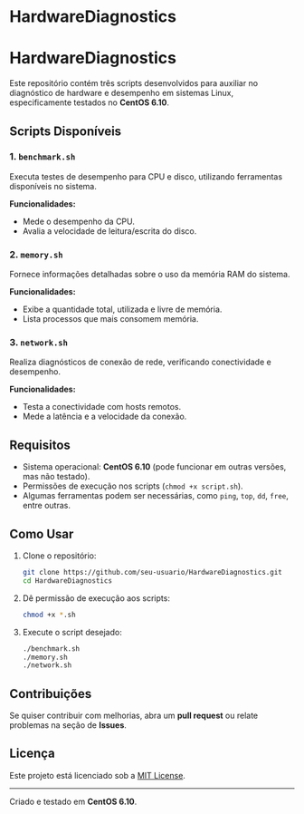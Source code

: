 # HardwareDiagnostics
# HardwareDiagnostics

Este repositório contém três scripts desenvolvidos para auxiliar no diagnóstico de hardware e desempenho em sistemas Linux, especificamente testados no **CentOS 6.10**.

## Scripts Disponíveis

### 1. `benchmark.sh`
Executa testes de desempenho para CPU e disco, utilizando ferramentas disponíveis no sistema.

**Funcionalidades:**
- Mede o desempenho da CPU.
- Avalia a velocidade de leitura/escrita do disco.

### 2. `memory.sh`
Fornece informações detalhadas sobre o uso da memória RAM do sistema.

**Funcionalidades:**
- Exibe a quantidade total, utilizada e livre de memória.
- Lista processos que mais consomem memória.

### 3. `network.sh`
Realiza diagnósticos de conexão de rede, verificando conectividade e desempenho.

**Funcionalidades:**
- Testa a conectividade com hosts remotos.
- Mede a latência e a velocidade da conexão.

## Requisitos
- Sistema operacional: **CentOS 6.10** (pode funcionar em outras versões, mas não testado).
- Permissões de execução nos scripts (`chmod +x script.sh`).
- Algumas ferramentas podem ser necessárias, como `ping`, `top`, `dd`, `free`, entre outras.

## Como Usar
1. Clone o repositório:
   ```bash
   git clone https://github.com/seu-usuario/HardwareDiagnostics.git
   cd HardwareDiagnostics
   ```
2. Dê permissão de execução aos scripts:
   ```bash
   chmod +x *.sh
   ```
3. Execute o script desejado:
   ```bash
   ./benchmark.sh
   ./memory.sh
   ./network.sh
   ```

## Contribuições
Se quiser contribuir com melhorias, abra um **pull request** ou relate problemas na seção de **Issues**.

## Licença
Este projeto está licenciado sob a [MIT License](LICENSE).

---
Criado e testado em **CentOS 6.10**.


